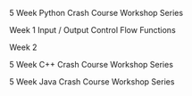 5 Week Python Crash Course Workshop Series

Week 1
  Input / Output
  Control Flow
  Functions

Week 2
  

5 Week C++ Crash Course Workshop Series

5 Week Java Crash Course Workshop Series
